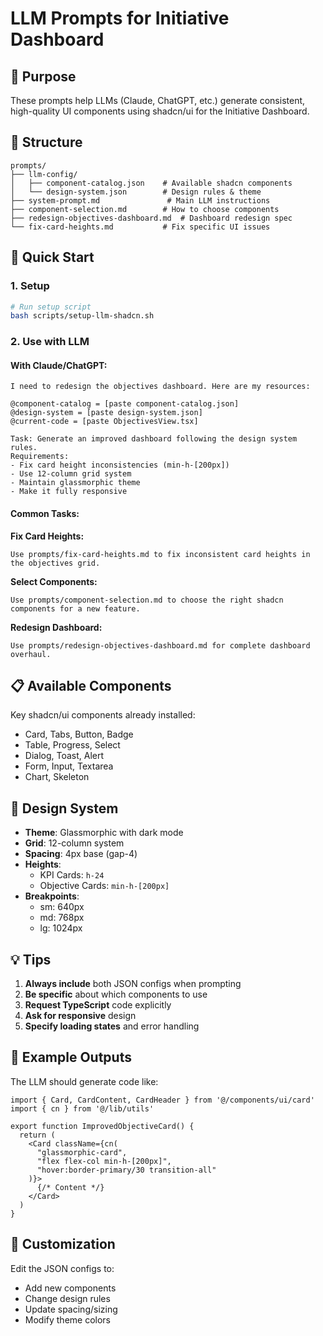 # LLM Prompts for Initiative Dashboard

## 🎯 Purpose
These prompts help LLMs (Claude, ChatGPT, etc.) generate consistent, high-quality UI components using shadcn/ui for the Initiative Dashboard.

## 📁 Structure

```
prompts/
├── llm-config/
│   ├── component-catalog.json    # Available shadcn components
│   └── design-system.json        # Design rules & theme
├── system-prompt.md               # Main LLM instructions
├── component-selection.md        # How to choose components
├── redesign-objectives-dashboard.md  # Dashboard redesign spec
└── fix-card-heights.md           # Fix specific UI issues
```

## 🚀 Quick Start

### 1. Setup
```bash
# Run setup script
bash scripts/setup-llm-shadcn.sh
```

### 2. Use with LLM

#### With Claude/ChatGPT:
```
I need to redesign the objectives dashboard. Here are my resources:

@component-catalog = [paste component-catalog.json]
@design-system = [paste design-system.json]
@current-code = [paste ObjectivesView.tsx]

Task: Generate an improved dashboard following the design system rules.
Requirements:
- Fix card height inconsistencies (min-h-[200px])
- Use 12-column grid system
- Maintain glassmorphic theme
- Make it fully responsive
```

#### Common Tasks:

**Fix Card Heights:**
```
Use prompts/fix-card-heights.md to fix inconsistent card heights in the objectives grid.
```

**Select Components:**
```
Use prompts/component-selection.md to choose the right shadcn components for a new feature.
```

**Redesign Dashboard:**
```
Use prompts/redesign-objectives-dashboard.md for complete dashboard overhaul.
```

## 📋 Available Components

Key shadcn/ui components already installed:
- Card, Tabs, Button, Badge
- Table, Progress, Select
- Dialog, Toast, Alert
- Form, Input, Textarea
- Chart, Skeleton

## 🎨 Design System

- **Theme**: Glassmorphic with dark mode
- **Grid**: 12-column system
- **Spacing**: 4px base (gap-4)
- **Heights**:
  - KPI Cards: `h-24`
  - Objective Cards: `min-h-[200px]`
- **Breakpoints**:
  - sm: 640px
  - md: 768px
  - lg: 1024px

## 💡 Tips

1. **Always include** both JSON configs when prompting
2. **Be specific** about which components to use
3. **Request TypeScript** code explicitly
4. **Ask for responsive** design
5. **Specify loading states** and error handling

## 📝 Example Outputs

The LLM should generate code like:

```tsx
import { Card, CardContent, CardHeader } from '@/components/ui/card'
import { cn } from '@/lib/utils'

export function ImprovedObjectiveCard() {
  return (
    <Card className={cn(
      "glassmorphic-card",
      "flex flex-col min-h-[200px]",
      "hover:border-primary/30 transition-all"
    )}>
      {/* Content */}
    </Card>
  )
}
```

## 🔧 Customization

Edit the JSON configs to:
- Add new components
- Change design rules
- Update spacing/sizing
- Modify theme colors
